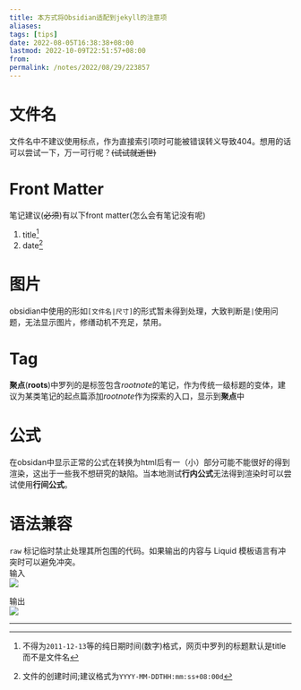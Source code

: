 ```yaml
---
title: 本方式将Obsidian适配到jekyll的注意项
aliases: 
tags: [tips]
date: 2022-08-05T16:38:38+08:00
lastmod: 2022-10-09T22:51:57+08:00
from: 
permalink: /notes/2022/08/29/223857
---
```


# 文件名

文件名中不建议使用标点，作为直接索引项时可能被错误转义导致404。想用的话可以尝试一下，万一可行呢？~~(试试就逝世)~~

# Front Matter

笔记建议(~~必须~~)有以下front matter(怎么会有笔记没有呢)

1. title[^1]
2. date[^2]

# 图片

obsidian中使用的形如`[文件名|尺寸]`的形式暂未得到处理，大致判断是`|`使用问题，无法显示图片，修缮动机不充足，禁用。

# Tag

**聚点**(**roots**)中罗列的是标签包含*rootnote*的笔记，作为传统一级标题的变体，建议为某类笔记的起点篇添加*rootnote*作为探索的入口，显示到**聚点**中

# 公式

在obsidan中显示正常的公式在转换为html后有一（小）部分可能不能很好的得到渲染，这出于一些我不想研究的缺陷。当本地测试**行内公式**无法得到渲染时可以尝试使用**行间公式**。

# 语法兼容

`raw` 标记临时禁止处理其所包围的代码。如果输出的内容与 Liquid 模板语言有冲突时可以避免冲突。  
输入  
![](https://res.cloudinary.com/dbbz8b3ce/image/upload/v1661439772/obsidian/lvwme4y1x4b7vxyz506j.png)

输出  
![](https://res.cloudinary.com/dbbz8b3ce/image/upload/v1660877372/obsidian/nw7hyuooqzfk1n3ts3ua.png)

---

[^1]: 不得为`2011-12-13`等的纯日期时间(数字)格式，网页中罗列的标题默认是title而不是文件名

[^2]: 文件的创建时间;建议格式为`YYYY-MM-DDTHH:mm:ss+08:00d`
